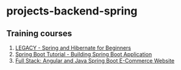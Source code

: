 # projects-backend-spring 

## Training courses
1. [LEGACY - Spring and Hibernate for Beginners](https://www.udemy.com/share/108hYU3@sI_Loe_CqRBHnQJaTQYYXed12sFRbNmRbrO5uVfvSaGD7hbQz9g_VOCaoRKuTk9M4w==/)
2. [Spring Boot Tutorial - Building Spring Boot Application ](https://www.youtube.com/playlist?list=PLMkr7X9JBPp4OlZCl0dzk8nXVb3Qygmeo)
3. [Full Stack: Angular and Java Spring Boot E-Commerce Website](https://www.udemy.com/share/102bEE3@u6LVMXHRp6nY26vB86oos980bPyXv38cP8qkX8kqJ5Xb1BDWhXlpUGynpBbNx3fovw==/)